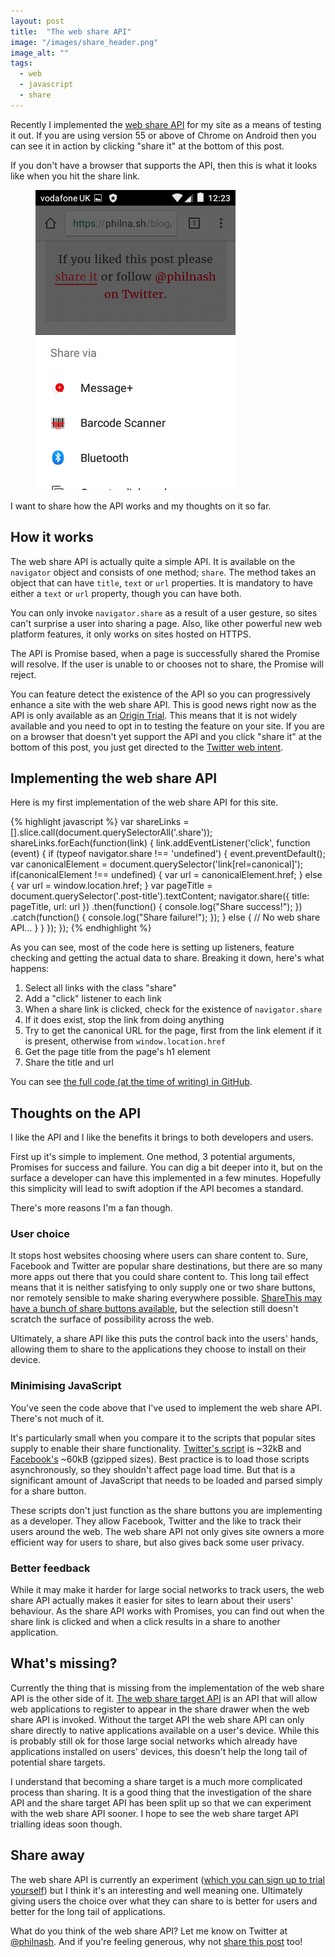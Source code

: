 ```yaml
---
layout: post
title:  "The web share API"
image: "/images/share_header.png"
image_alt: ""
tags:
  - web
  - javascript
  - share
---
```


Recently I implemented the [web share API](https://developers.google.com/web/updates/2016/10/navigator-share) for my site as a means of testing it out. If you are using version 55 or above of Chrome on Android then you can see it in action by clicking "share it" at the bottom of this post.

If you don't have a browser that supports the API, then this is what it looks like when you hit the share link.

<figure class="post-image post-image-left"><img src="/images/webshare.png" alt="A tray slides up from the bottom of the screen with sharing options from your installed applications."></figure>

I want to share how the API works and my thoughts on it so far.

## How it works

The web share API is actually quite a simple API. It is available on the `navigator` object and consists of one method; `share`. The method takes an object that can have `title`, `text` or `url` properties. It is mandatory to have either a `text` or `url` property, though you can have both.

You can only invoke `navigator.share` as a result of a user gesture, so sites can't surprise a user into sharing a page. Also, like other powerful new web platform features, it only works on sites hosted on HTTPS.

The API is Promise based, when a page is successfully shared the Promise will resolve. If the user is unable to or chooses not to share, the Promise will reject.

You can feature detect the existence of the API so you can progressively enhance a site with the web share API. This is good news right now as the API is only available as an [Origin Trial](https://github.com/jpchase/OriginTrials/blob/gh-pages/developer-guide.md). This means that it is not widely available and you need to opt in to testing the feature on your site. If you are on a browser that doesn't yet support the API and you click "share it" at the bottom of this post, you just get directed to the [Twitter web intent](https://dev.twitter.com/web/tweet-button/web-intent).

## Implementing the web share API

Here is my first implementation of the web share API for this site.

{% highlight javascript %}
var shareLinks = [].slice.call(document.querySelectorAll('.share'));
shareLinks.forEach(function(link) {
  link.addEventListener('click', function (event) {
    if (typeof navigator.share !== 'undefined') {
      event.preventDefault();
      var canonicalElement = document.querySelector('link[rel=canonical]');
      if(canonicalElement !== undefined) {
        var url = canonicalElement.href;
      } else {
        var url = window.location.href;
      }
      var pageTitle = document.querySelector('.post-title').textContent;
      navigator.share({ title: pageTitle, url: url })
        .then(function() { console.log("Share success!"); })
        .catch(function() { console.log("Share failure!"); });
    } else {
      // No web share API...
    }
  }
  });
});
{% endhighlight %}

As you can see, most of the code here is setting up listeners, feature checking and getting the actual data to share. Breaking it down, here's what happens:

1. Select all links with the class "share"
2. Add a "click" listener to each link
3. When a share link is clicked, check for the existence of `navigator.share`
4. If it does exist, stop the link from doing anything
5. Try to get the canonical URL for the page, first from the link element if it is present, otherwise from `window.location.href`
6. Get the page title from the page's h1 element
7. Share the title and url

You can see [the full code (at the time of writing) in GitHub](https://github.com/philnash/philna.sh/blob/3075d51dcf723b26eaae0fa1149dd5fa3a14b03e/_assets/js/main.js#L6-L49).

## Thoughts on the API

I like the API and I like the benefits it brings to both developers and users.

First up it's simple to implement. One method, 3 potential arguments, Promises for success and failure. You can dig a bit deeper into it, but on the surface a developer can have this implemented in a few minutes. Hopefully this simplicity will lead to swift adoption if the API becomes a standard.

There's more reasons I'm a fan though.

### User choice

It stops host websites choosing where users can share content to. Sure, Facebook and Twitter are popular share destinations, but there are so many more apps out there that you could share content to. This long tail effect means that it is neither satisfying to only supply one or two share buttons, nor remotely sensible to make sharing everywhere possible. [ShareThis may have a bunch of share buttons available](http://platform.sharethis.com/get-inline-share-buttons), but the selection still doesn't scratch the surface of possibility across the web.

Ultimately, a share API like this puts the control back into the users' hands, allowing them to share to the applications they choose to install on their device.

### Minimising JavaScript

You've seen the code above that I've used to implement the web share API. There's not much of it.

It's particularly small when you compare it to the scripts that popular sites supply to enable their share functionality. [Twitter's script](https://dev.twitter.com/web/javascript/loading) is ~32kB and [Facebook's](https://developers.facebook.com/docs/plugins/share-button) ~60kB (gzipped sizes). Best practice is to load those scripts asynchronously, so they shouldn't affect page load time. But that is a significant amount of JavaScript that needs to be loaded and parsed simply for a share button.

These scripts don't just function as the share buttons you are implementing as a developer. They allow Facebook, Twitter and the like to track their users around the web. The web share API not only gives site owners a more efficient way for users to share, but also gives back some user privacy.

### Better feedback

While it may make it harder for large social networks to track users, the web share API actually makes it easier for sites to learn about their users' behaviour. As the share API works with Promises, you can find out when the share link is clicked and when a click results in a share to another application.

## What's missing?

Currently the thing that is missing from the implementation of the web share API is the other side of it. [The web share target API](https://github.com/WICG/web-share-target) is an API that will allow web applications to register to appear in the share drawer when the web share API is invoked. Without the target API the web share API can only share directly to native applications available on a user's device. While this is probably still ok for those large social networks which already have applications installed on users' devices, this doesn't help the long tail of potential share targets.

I understand that becoming a share target is a much more complicated process than sharing. It is a good thing that the investigation of the share API and the share target API has been split up so that we can experiment with the web share API sooner. I hope to see the web share target API trialling ideas soon though.

## Share away

The web share API is currently an experiment ([which you can sign up to trial yourself](https://docs.google.com/forms/d/e/1FAIpQLSfO0_ptFl8r8G0UFhT0xhV17eabG-erUWBDiKSRDTqEZ_9ULQ/viewform?entry.1999497328=Web+Share+(Experimenting+until+April+2017))) but I think it's an interesting and well meaning one. Ultimately giving users the choice over what they can share to is better for users and better for the long tail of applications.

What do you think of the web share API? Let me know on Twitter at [@philnash](https://twitter.com/philnash). And if you're feeling generous, why not <a href="https://twitter.com/intent/tweet?text=The+web+share+API&url=https://philna.sh%2Fblog%2F2017%2F03%2F14%2Fthe-web-share-api%2F&via=philnash" class="share">share this post</a> too!
